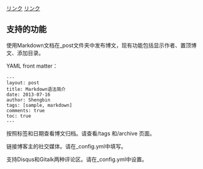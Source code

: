 
[リンク](https://nitou-kanazawa.github.io/notes/)
[リンク](https://nitou-kanazawa.github.io/notes/document/)


## 支持的功能

使用Markdown文档在_post文件夹中发布博文，现有功能包括显示作者、置顶博文、添加目录。

YAML front matter：

    ---
    layout: post
    title: Markdown语法简介
    date: 2013-07-16
    author: Shengbin 
    tags: [sample, markdown]
    comments: true
    toc: true
    ---

按照标签和日期查看博文归档。请查看/tags 和/archive 页面。

链接博客主的社交媒体。请在_config.yml中填写。

支持Disqus和Gitalk两种评论区。请在_config.yml中设置。
